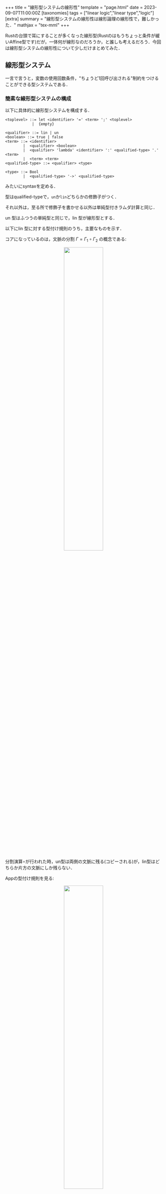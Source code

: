 +++
title = "線形型システムの線形性"
template = "page.html"
date = 2023-09-07T11:00:00Z
[taxonomies]
tags = ["linear logic","linear type","logic"]
[extra]
summary = "線形型システムの線形性は線形論理の線形性で，難しかった．"
mathjax = "tex-mml"
+++



Rustの台頭で耳にすることが多くなった線形型(Rustのはもうちょっと条件が緩いAffine型です)だが，一体何が線形なのだろうか，と誰しも考えるだろう．今回は線形型システムの線形性について少しだけまとめてみた．


## 線形型システム

一言で言うと，変数の使用回数条件，"ちょうど1回呼び出される"制約をつけることができる型システムである．

### 簡素な線形型システムの構成

以下に具体的に線形型システムを構成する．

```
<toplevel> ::= let <identifier> '=' <term> ';' <toplevel>
            |  {empty}

<qualifier> ::= lin | un
<boolean> ::= true | false
<term> ::= <identifier>
        |  <qualifier> <boolean>
        |  <qualifier> 'lambda' <identifier> ':' <qualified-type> '.' <term>
        |  <term> <term>
<qualified-type> ::= <qualifier> <type>

<type> ::= Bool
        |  <qualified-type> '->' <qualified-type>
```

みたいにsyntaxを定める．

型はqualified-typeで，`un`か`lin`どちらかの修飾子がつく．

それ以外は，至る所で修飾子を書かせる以外は単純型付きラムダ計算と同じ．

un 型はふつうの単純型と同じで，lin 型が線形型とする．

以下にlin 型に対する型付け規則のうち，主要なものを示す．

コアになっているのは，文脈の分割 $\Gamma = \Gamma_1 \circ \Gamma_2$ の概念である:

<div style="text-align: center">
    <img src="https://pbs.twimg.com/media/GA3sYfzbEAAsqTk?format=jpg&name=medium" width='50%'>
</div>

分割演算$\circ$が行われた時，un型は両側の文脈に残る(コピーされる)が，lin型はどちらか片方の文脈にしか残らない．

Appの型付け規則を見る:

<div style="text-align: center">
    <img src="https://pbs.twimg.com/media/GA3wjJRb0AEG7Uq?format=jpg&name=medium" width='50%'>
</div>

ここで，qはqualifier(lin | un)である．

関数適用の際，un型は分割の影響なく(単純型のように)型付けが進むが，lin型は，(M-Lin)により，型付けが"消費"される．

以上のように，lin 型は，一回だけ参照できる型である．

#### 例：恒等関数

```
let id = lin lambda x:lin bool.x;

let main = id (lin true);
```

と書くと，`id`は，`lin (lin bool -> lin bool)`型の関数で，`lin bool`型の引数をそのまま返す．(ただの恒等関数)

mainでは，idを呼び出している．

このとき，同文脈上(同ファイル内)でもう一度idを呼ぶと型エラーになるし，一度も呼ばなくても型エラーになる．


## 線形型と線形論理

このように，変数の使用回数条件を付与できる型システムだが，この機能は，線形論理を基にしている．

### 線形論理

線形論理とは，ひとことで言うと"resource sensitive"な論理体系である．ここでのresourceとは論理式の数という，古典論理ではまず気にすることがなかった概念である．

具体例を交えて紹介する．

次のような命題をもとに，"かつ"と"ならば"について再考する．

**命題A** ．
100 円持っている．

**命題B** ．
コーラ (100 円) が買える．

**命題C** ．
水 (60 円) が買える．


このとき，A ならば B，や，A ならば C，が自明に成立する．

AならばBかつCはどうだろう．

古典論理なら，A$\to$B$\wedge$Cは成り立つが，日本語の意味を考えると，100円だけ持っていてもコーラと水両方を買うことはできない．

このような着眼点から，自然言語で"かつ"と記述しても，その意味は以下のような2種類に分割することができると考えられる：

* コーラと水どちらも買う"かつ": $\otimes$

  * A ならば B $\otimes$ C は成り立たない．

* コーラと水どちらかしか買わない"かつ" : &

  * A ならば B & C は成り立つ．

資源管理というから，これらの"かつ"を説明する．B & Cは，(どちらでも良いが)BとCどちらか一方を選択する．一方で，B$\otimes$Cは，BとCどちらも両方とってくることを表す．1アクションでいくつ取ってくるかの違いがある．

この時，命題は資源で，前件の資源を使って後件を実行すると考えると，後件で消費する数だけ前件に命題を書くと，論理式を成立させることができると言える．

また，"ならば"についても再考する必要がある．命題論理の$\to$には，前件の資源を消費するというニュアンスがないため，専用の含意，$\multimap$を導入する必要がある．

今までの議論は，以下の論理式で示される:

* A $\multimap$ (B & C) (成り立つ)
* A $\multimap$ (B & C) (成り立たない)
* (A $\otimes$ A) $\multimap$ (B $\otimes$ C) (成り立つ)

#### 詳細

以下に，線形論理の推論規則を示す．

<div style="text-align: center">
    <img src="https://pbs.twimg.com/media/GAzShXva4AAn0Kt?format=jpg&name=4096x4096" width='70%'>
</div>

$\oplus$，<div class="rotate">&</div>はそれぞれ&，$\otimes$の双対，つまりorにあたるものである．

contraction，weakeningが，演算子'!'，'?'の上でのみ定義されている．contractio，weakeningは，論理式の任意個コピーを可能にしている．つまり，デフォルトでは線形論理式はresource sensitiveで，これらの演算子をつけた時のみ資源の消費を考慮しなくてもよくなる．
これらの演算子は指数関数演算子と呼ばれていて，線形論理と古典論理を接続している．


## 線形論理の線形性

やっと本題に入る．線形型の線形性は線形論理の線形性である．なぜ線形論理は線形論理と呼ばれるのか．

その答えは，線形論理の誕生まで遡る．

### 線形性の発見，超大雑把な概要

(各種定義は，元気があったらまとめます．)

線形論理は，1987年にGirardというおじさんが発見し，発表した．

Girardは当時，直観主義論理の分析を行っていた．その過程で，論理演算子が2種類に分解できることを発見した．これが，線形論理の大元である．

また，Girardは，発見した論理体系における手続きを，coherent space(単なる無向グラフ)上でモデル化し，分析した．Scottの領域理論では，型は位相空間で，関数は位相空間上の連続写像だった．一方で，Girardは，型をcoherent space，関数をcoherent space上のstable な写像だと定義した．coherent spaceを持ち出した理由は，色んなものを色んなもののクリークとして説明したかったからだと勝手に解釈している．

そして，線形論理の特徴である，単一呼び出し性を持つ手続きをcoherent space上の写像として定義すると，その写像が線形性(のような特性)を持つことを発見した．

これが，線形論理の線形性の所以である．変数の呼び出し回数制限として現れている，単一呼び出し性が，線形性に対応している．

#### もう少し詳しく

詳しい定義は[https://www.kurims.kyoto-u.ac.jp/~terui/birth.pdf](https://www.kurims.kyoto-u.ac.jp/~terui/birth.pdf)をみてください．

[https://ziphil.com/diary/mathematics/71.html](https://ziphil.com/diary/mathematics/71.html)も参考になります．

# まとめ

線形型システムの線形性は線形論理の線形性で，単一呼び出し性を線形性と呼んでいるが，詳細は領域理論の話になって難しい．
